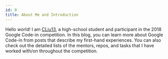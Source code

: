 ```yaml
---
id: 0
title: About Me and Introduction
---
```


Hello world! I am [CLiu13](https://github.com/CLiu13), a high-school student and participant in the 2018 Google Code-in competition. In this blog, you can learn more about Google Code-in from posts that describe my first-hand experiences. You can also check out the detailed lists of the mentors, repos, and tasks that I have worked with/on throughout the competition.